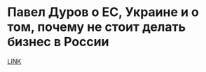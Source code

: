 # Павел Дуров о ЕС, Украине и о том, почему не стоит делать бизнес в России



[LINK](https://varlamov.ru/2331290.html)